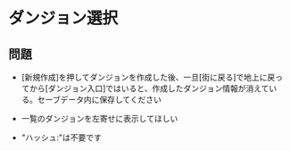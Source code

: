 # ダンジョン選択

## 問題
* [新規作成]を押してダンジョンを作成した後、一旦[街に戻る]で地上に戻ってから[ダンジョン入口]ではいると、作成したダンジョン情報が消えている。セーブデータ内に保存してください

* 一覧のダンジョンを左寄せに表示してほしい
* "ハッシュ:"は不要です

